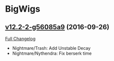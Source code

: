 # BigWigs

## [v12.2-2-g56085a9](https://github.com/BigWigsMods/BigWigs/tree/56085a9c86c6bd4c9871b17d3a13cc32241a3746) (2016-09-26) [](#top)
[Full Changelog](https://github.com/BigWigsMods/BigWigs/compare/v12.2...56085a9c86c6bd4c9871b17d3a13cc32241a3746)

-   Nightmare/Trash: Add Unstable Decay  
-   Nightmare/Nythendra: Fix berserk time  
